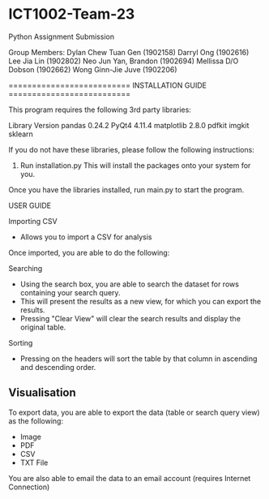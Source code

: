 # ICT1002-Team-23

Python Assignment Submission

Group Members:  Dylan Chew Tuan Gen   (1902158)
                Darryl Ong            (1902616)           
                Lee Jia Lin           (1902802)
                Neo Jun Yan, Brandon  (1902694)
                Mellissa D/O Dobson   (1902662)
                Wong Ginn-Jie Juve    (1902206)              

  ========================== INSTALLATION GUIDE ==========================

This program requires the following 3rd party libraries:

Library       Version
pandas        0.24.2
PyQt4         4.11.4
matplotlib    2.8.0
pdfkit
imgkit
sklearn

If you do not have these libraries, please follow the following instructions:
1. Run installation.py
  This will install the packages onto your system for you.
  

Once you have the libraries installed, run main.py to start the program.


USER GUIDE

Importing CSV
- Allows you to import a CSV for analysis

Once imported, you are able to do the following:

Searching
- Using the search box, you are able to search the dataset for rows containing your search query.
- This will present the results as a new view, for which you can export the results.
- Pressing "Clear View" will clear the search results and display the original table.

Sorting
- Pressing on the headers will sort the table by that column in ascending and descending order.

Visualisation
- 


To export data, you are able to export the data (table or search query view) as the following:

- Image
- PDF
- CSV
- TXT File

You are also able to email the data to an email account (requires Internet Connection)

